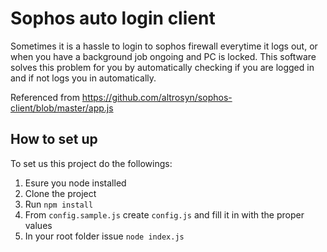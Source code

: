 # Sophos auto login client
Sometimes it is a hassle to login to sophos firewall everytime it logs out, or when you have a background job ongoing and PC is locked. This software solves this problem for you by automatically checking if you are logged in and if not logs you in automatically. 

Referenced from https://github.com/altrosyn/sophos-client/blob/master/app.js

## How to set up
To set us this project do the followings:
1. Esure you node installed
2. Clone the project
3. Run `npm install`
4. From `config.sample.js` create `config.js` and fill it in with the proper values
5. In your root folder issue `node index.js`

